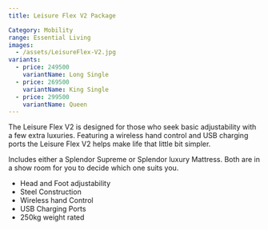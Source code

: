 ```yaml
---
title: Leisure Flex V2 Package

Category: Mobility
range: Essential Living
images:
  - /assets/LeisureFlex-V2.jpg
variants:
  - price: 249500
    variantName: Long Single
  - price: 269500
    variantName: King Single
  - price: 299500
    variantName: Queen
---
```


The Leisure Flex V2 is designed for those who seek basic adjustability with a few extra luxuries. Featuring a wireless hand control and USB charging ports the Leisure Flex V2 helps make life that little bit simpler.

Includes either a Splendor Supreme or Splendor luxury Mattress.
Both are in a show room for you to decide which one suits you.

* Head and Foot adjustability
* Steel Construction
* Wireless hand Control
* USB Charging Ports
* 250kg weight rated